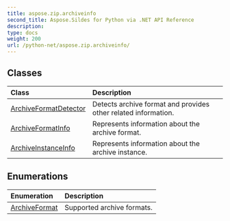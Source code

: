 ```yaml
---
title: aspose.zip.archiveinfo
second_title: Aspose.Sildes for Python via .NET API Reference
description: 
type: docs
weight: 200
url: /python-net/aspose.zip.archiveinfo/
---
```





## Classes
| Class | Description |
| :- | :- |
|[ArchiveFormatDetector](/zip/python-net/aspose.zip.archiveinfo/archiveformatdetector/)|Detects archive format and provides other related information.|
|[ArchiveFormatInfo](/zip/python-net/aspose.zip.archiveinfo/archiveformatinfo/)|Represents information about the archive format.|
|[ArchiveInstanceInfo](/zip/python-net/aspose.zip.archiveinfo/archiveinstanceinfo/)|Represents information about the archive instance.|
## Enumerations
| Enumeration | Description |
| :- | :- |
|[ArchiveFormat](/zip/python-net/aspose.zip.archiveinfo/archiveformat/)|Supported archive formats.|
